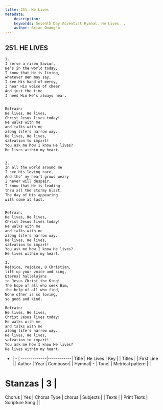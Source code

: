 ```yaml
---
title: 251. He Lives
metadata:
    description: 
    keywords: Seventh Day Adventist Hymnal, He Lives, , 
    author: Brian Onang'o
---
```



## 251. HE LIVES

```txt
1.
I serve a risen Savior,
He’s in the world today;
I know that He is living,
whatever men may say;
I see His hand of mercy,
I hear His voice of cheer
And just the time
I need Him He’s always near.


Refrain:
He lives, He lives,
Christ Jesus lives today!
He walks with me
and talks with me
along life’s narrow way.
He lives, He lives,
salvation to impart!
You ask me how I know He lives?
He lives within my heart.


2.
In all the world around me
I see His loving care,
And tho’ my heart grows weary
I never will despair;
I know that He is leading
thru all the stormy blast,
The day of His appearing
will come at last.


Refrain:
He lives, He lives,
Christ Jesus lives today!
He walks with me
and talks with me
along life’s narrow way.
He lives, He lives,
salvation to impart!
You ask me how I know He lives?
He lives within my heart.

3.
Rejoice, rejoice, O Christian,
lift up your voice and sing,
Eternal hallelujahs
to Jesus Christ the King!
The hope of all who seek Him,
the help of all who find,
None other is so loving,
so good and kind.

Refrain:
He lives, He lives,
Christ Jesus lives today!
He walks with me
and talks with me
along life’s narrow way.
He lives, He lives,
salvation to impart!
You ask me how I know He lives?
He lives within my heart.

```

- |   -  |
-------------|------------|
Title | He Lives |
Key |  |
Titles |  |
First Line |  |
Author | 
Year | 
Composer|  |
Hymnal|  - |
Tune|  |
Metrical pattern | |
# Stanzas | 3 |
Chorus | Yes |
Chorus Type | chorus |
Subjects |  |
Texts |  |
Print Texts | 
Scripture Song |  |
  
